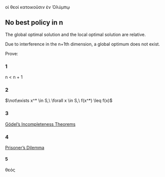   οἱ θεοί κατοικοῦσιν ἐν Ὀλύμπῳ

## No best policy in n

The global optimal solution and the local optimal solution are relative.

Due to interference in the n+1th dimension, a global optimum does not exist.

Prove:

### 1

  n < n + 1

### 2

$\not\exists x^* \in S,\ \forall x \in S,\ f(x^*) \leq f(x)$

### 3

[Gödel’s Incompleteness Theorems](https://zh.wikipedia.org/wiki/%E5%93%A5%E5%BE%B7%E5%B0%94%E4%B8%8D%E5%AE%8C%E5%A4%87%E5%AE%9A%E7%90%86)

### 4

[Prisoner’s Dilemma](https://zh.wikipedia.org/wiki/%E5%9B%9A%E5%BE%92%E5%9B%B0%E5%A2%83)

#### 5

θεός
